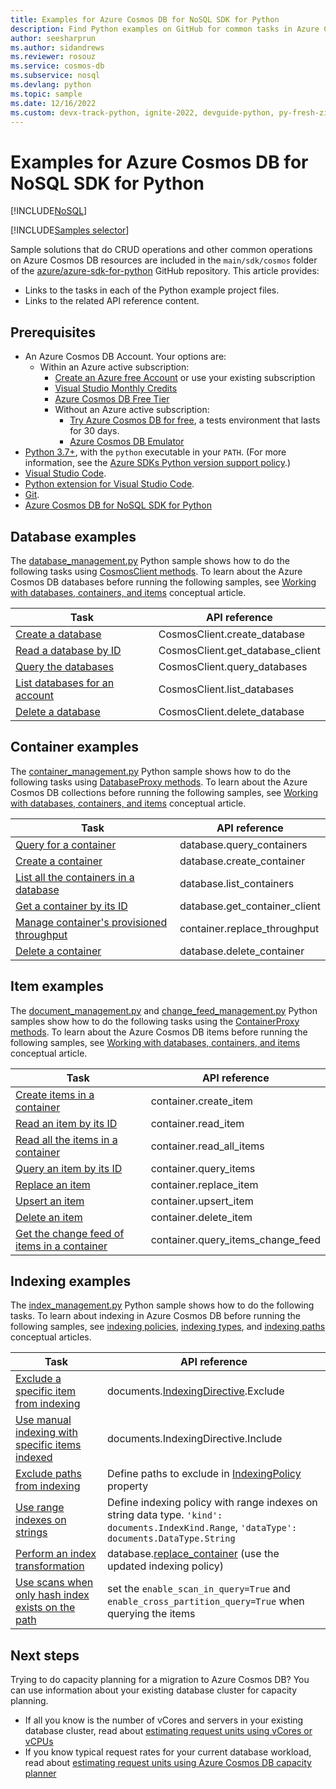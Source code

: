 ```yaml
---
title: Examples for Azure Cosmos DB for NoSQL SDK for Python
description: Find Python examples on GitHub for common tasks in Azure Cosmos DB, including CRUD operations.
author: seesharprun
ms.author: sidandrews
ms.reviewer: rosouz
ms.service: cosmos-db
ms.subservice: nosql
ms.devlang: python
ms.topic: sample
ms.date: 12/16/2022
ms.custom: devx-track-python, ignite-2022, devguide-python, py-fresh-zinc
---
```


# Examples for Azure Cosmos DB for NoSQL SDK for Python

[!INCLUDE[NoSQL](../includes/appliesto-nosql.md)]

[!INCLUDE[Samples selector](includes/samples-selector.md)]

Sample solutions that do CRUD operations and other common operations on Azure Cosmos DB resources are included in the `main/sdk/cosmos` folder of the [azure/azure-sdk-for-python](https://github.com/azure/azure-sdk-for-python/tree/main/sdk/cosmos) GitHub repository. This article provides:

- Links to the tasks in each of the Python example project files.
- Links to the related API reference content.

## Prerequisites

- An Azure Cosmos DB Account. Your options are:
  - Within an Azure active subscription:
    - [Create an Azure free Account](https://azure.microsoft.com/free) or use your existing subscription
    - [Visual Studio Monthly Credits](https://azure.microsoft.com/pricing/member-offers/credit-for-visual-studio-subscribers)
    - [Azure Cosmos DB Free Tier](../free-tier.md)
    - Without an Azure active subscription:
      - [Try Azure Cosmos DB for free](../try-free.md), a tests environment that lasts for 30 days.
      - [Azure Cosmos DB Emulator](https://aka.ms/cosmosdb-emulator)
- [Python 3.7+](https://www.python.org/downloads/), with the `python` executable in your `PATH`. (For more information, see the [Azure SDKs Python version support policy](https://github.com/Azure/azure-sdk-for-python/wiki/Azure-SDKs-Python-version-support-policy).)
- [Visual Studio Code](https://code.visualstudio.com/).
- [Python extension for Visual Studio Code](https://marketplace.visualstudio.com/items?itemName=ms-python.python#overview).
- [Git](https://www.git-scm.com/downloads).
- [Azure Cosmos DB for NoSQL SDK for Python](https://github.com/Azure/azure-sdk-for-python/tree/master/sdk/cosmos/azure-cosmos)

## Database examples

The [database_management.py](https://github.com/Azure/azure-sdk-for-python/blob/master/sdk/cosmos/azure-cosmos/samples/database_management.py) Python sample shows how to do the following tasks using [CosmosClient methods](/python/api/azure-cosmos/azure.cosmos.cosmos_client.cosmosclient#methods). To learn about the Azure Cosmos DB databases before running the following samples, see [Working with databases, containers, and items](../account-databases-containers-items.md) conceptual article.

| Task | API reference |
| --- | --- |
| [Create a database](https://github.com/Azure/azure-sdk-for-python/blob/master/sdk/cosmos/azure-cosmos/samples/database_management.py#L54-L73) |CosmosClient.create_database|
| [Read a database by ID](https://github.com/Azure/azure-sdk-for-python/blob/master/sdk/cosmos/azure-cosmos/samples/database_management.py#L76-L85) |CosmosClient.get_database_client|
| [Query the databases](https://github.com/Azure/azure-sdk-for-python/blob/master/sdk/cosmos/azure-cosmos/samples/database_management.py#L38-L51) |CosmosClient.query_databases|
| [List databases for an account](https://github.com/Azure/azure-sdk-for-python/blob/master/sdk/cosmos/azure-cosmos/samples/database_management.py#L88-L99) |CosmosClient.list_databases|
| [Delete a database](https://github.com/Azure/azure-sdk-for-python/blob/master/sdk/cosmos/azure-cosmos/samples/database_management.py#L102-L111) |CosmosClient.delete_database|

## Container examples

The [container_management.py](https://github.com/Azure/azure-sdk-for-python/blob/master/sdk/cosmos/azure-cosmos/samples/container_management.py) Python sample shows how to do the following tasks using [DatabaseProxy methods](/python/api/azure-cosmos/azure.cosmos.database.databaseproxy#methods). To learn about the Azure Cosmos DB collections before running the following samples, see [Working with databases, containers, and items](../account-databases-containers-items.md) conceptual article.

| Task | API reference |
| --- | --- |
| [Query for a container](https://github.com/Azure/azure-sdk-for-python/blob/master/sdk/cosmos/azure-cosmos/samples/container_management.py#L58-L73) |database.query_containers |
| [Create a container](https://github.com/Azure/azure-sdk-for-python/blob/master/sdk/cosmos/azure-cosmos/samples/container_management.py#L76-L198) |database.create_container |
| [List all the containers in a database](https://github.com/Azure/azure-sdk-for-python/blob/master/sdk/cosmos/azure-cosmos/samples/container_management.py#L243-L254) |database.list_containers |
| [Get a container by its ID](https://github.com/Azure/azure-sdk-for-python/blob/master/sdk/cosmos/azure-cosmos/samples/container_management.py#L231-L240) |database.get_container_client |
| [Manage container's provisioned throughput](https://github.com/Azure/azure-sdk-for-python/blob/master/sdk/cosmos/azure-cosmos/samples/container_management.py#L202-L228) |container.replace_throughput|
| [Delete a container](https://github.com/Azure/azure-sdk-for-python/blob/master/sdk/cosmos/azure-cosmos/samples/container_management.py#L257-L266) |database.delete_container |

## Item examples

The [document_management.py](https://github.com/Azure/azure-sdk-for-python/blob/master/sdk/cosmos/azure-cosmos/samples/document_management.py) and [change_feed_management.py](https://github.com/Azure/azure-sdk-for-python/blob/main/sdk/cosmos/azure-cosmos/samples/change_feed_management.py) Python samples show how to do the following tasks using the [ContainerProxy methods](/python/api/azure-cosmos/azure.cosmos.container.containerproxy#methods). To learn about the Azure Cosmos DB items before running the following samples, see [Working with databases, containers, and items](../account-databases-containers-items.md) conceptual article.

| Task | API reference |
| --- | --- |
| [Create items in a container](https://github.com/Azure/azure-sdk-for-python/blob/master/sdk/cosmos/azure-cosmos/samples/document_management.py#L31-L43) |container.create_item |
| [Read an item by its ID](https://github.com/Azure/azure-sdk-for-python/blob/master/sdk/cosmos/azure-cosmos/samples/document_management.py#L46-L54) |container.read_item |
| [Read all the items in a container](https://github.com/Azure/azure-sdk-for-python/blob/master/sdk/cosmos/azure-cosmos/samples/document_management.py#L57-L68) |container.read_all_items |
| [Query an item by its ID](https://github.com/Azure/azure-sdk-for-python/blob/master/sdk/cosmos/azure-cosmos/samples/document_management.py#L71-L83) |container.query_items |
| [Replace an item](https://github.com/Azure/azure-sdk-for-python/blob/master/sdk/cosmos/azure-cosmos/samples/document_management.py#L86-L93) |container.replace_item |
| [Upsert an item](https://github.com/Azure/azure-sdk-for-python/blob/master/sdk/cosmos/azure-cosmos/samples/document_management.py#L95-L103) |container.upsert_item |
| [Delete an item](https://github.com/Azure/azure-sdk-for-python/blob/master/sdk/cosmos/azure-cosmos/samples/document_management.py#L106-L111) |container.delete_item |
| [Get the change feed of items in a container](https://github.com/Azure/azure-sdk-for-python/blob/master/sdk/cosmos/azure-cosmos/samples/change_feed_management.py) |container.query_items_change_feed |

## Indexing examples

The [index_management.py](https://github.com/Azure/azure-sdk-for-python/blob/master/sdk/cosmos/azure-cosmos/samples/index_management.py) Python sample shows how to do the following tasks. To learn about indexing in Azure Cosmos DB before running the following samples, see [indexing policies](../index-policy.md), [indexing types](../index-overview.md#index-types), and [indexing paths](../index-policy.md#include-exclude-paths) conceptual articles.

| Task | API reference |
| --- | --- |
| [Exclude a specific item from indexing](https://github.com/Azure/azure-sdk-for-python/blob/master/sdk/cosmos/azure-cosmos/samples/index_management.py#L149-L205) | documents.[IndexingDirective](/python/api/azure-cosmos/azure.cosmos.documents.indexingdirective).Exclude|
| [Use manual indexing with specific items indexed](https://github.com/Azure/azure-sdk-for-python/blob/master/sdk/cosmos/azure-cosmos/samples/index_management.py#L208-L267) | documents.IndexingDirective.Include |
| [Exclude paths from indexing](https://github.com/Azure/azure-sdk-for-python/blob/master/sdk/cosmos/azure-cosmos/samples/index_management.py#L270-L340) |Define paths to exclude in [IndexingPolicy](/python/api/azure-mgmt-cosmosdb/azure.mgmt.cosmosdb.models.indexingpolicy) property |
| [Use range indexes on strings](https://github.com/Azure/azure-sdk-for-python/blob/master/sdk/cosmos/azure-cosmos/samples/index_management.py#L405-L490) | Define indexing policy with range indexes on string data type. `'kind': documents.IndexKind.Range`, `'dataType': documents.DataType.String`|
| [Perform an index transformation](https://github.com/Azure/azure-sdk-for-python/blob/master/sdk/cosmos/azure-cosmos/samples/index_management.py#L492-L548) |database.[replace_container](/python/api/azure-cosmos/azure.cosmos.database.databaseproxy#azure-cosmos-database-databaseproxy-replace-container) (use the updated indexing policy)|
| [Use scans when only hash index exists on the path](https://github.com/Azure/azure-sdk-for-python/blob/master/sdk/cosmos/azure-cosmos/samples/index_management.py#L343-L402) | set the `enable_scan_in_query=True` and `enable_cross_partition_query=True` when querying the items |

## Next steps

Trying to do capacity planning for a migration to Azure Cosmos DB? You can use information about your existing database cluster for capacity planning.

- If all you know is the number of vCores and servers in your existing database cluster, read about [estimating request units using vCores or vCPUs](../convert-vcore-to-request-unit.md)
- If you know typical request rates for your current database workload, read about [estimating request units using Azure Cosmos DB capacity planner](estimate-ru-with-capacity-planner.md)
